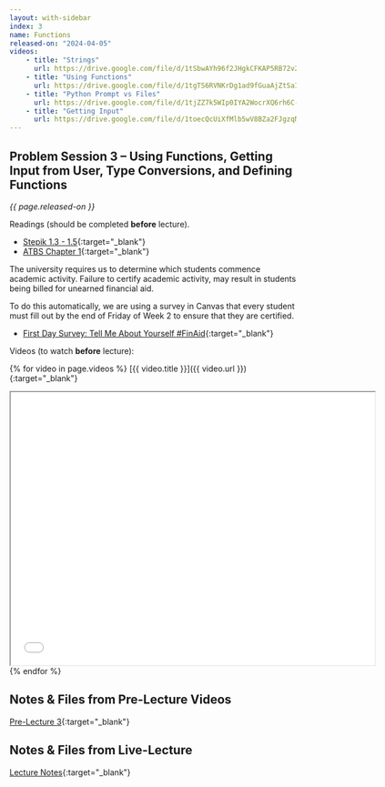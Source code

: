 ```yaml
---
layout: with-sidebar
index: 3
name: Functions
released-on: "2024-04-05"
videos:
    - title: "Strings"
      url: https://drive.google.com/file/d/1tSbwAYh96f2JHgkCFKAP5RB72v2rGr7p
    - title: "Using Functions"
      url: https://drive.google.com/file/d/1tgTS6RVNKrDg1ad9fGuaAjZtSaIiSBIA
    - title: "Python Prompt vs Files"
      url: https://drive.google.com/file/d/1tjZZ7k5WIp0IYA2WocrXQ6rh6C-jhRcf
    - title: "Getting Input"
      url: https://drive.google.com/file/d/1toecQcUiXfMlb5wV8BZa2FJgzqNi8ZZy
---
```


## Problem Session 3 – Using Functions, Getting Input from User, Type Conversions, and Defining Functions

_{{ page.released-on }}_

Readings (should be completed **before** lecture). 
- [Stepik 1.3 - 1.5](https://stepik.org/lesson/567165/step/1?unit=561438){:target="_blank"}
- [ATBS Chapter 1](https://automatetheboringstuff.com/2e/chapter1/){:target="_blank"}

The university requires us to determine which students commence academic activity. Failure to certify academic activity, may result in students being billed for unearned financial aid.

To do this automatically, we are using a survey in Canvas that every student must fill out by the end of Friday of Week 2 to ensure that they are certified.
- [First Day Survey: Tell Me About Yourself #FinAid](https://canvas.ucsd.edu/courses/54799/quizzes/170078){:target="_blank"}

Videos (to watch **before** lecture):

{% for video in page.videos %}
[{{ video.title }}]({{ video.url }}){:target="_blank"}

<iframe src="{{ video.url }}/preview" width="640" height="480" allow="autoplay"></iframe>
{% endfor %}

## Notes & Files from Pre-Lecture Videos

[Pre-Lecture 3](https://github.com/ucsd-cse8a-sp24/ucsd-cse8a-sp24.github.io/tree/main/_pre-lectures/lecture-03){:target="_blank"}

## Notes & Files from Live-Lecture

[Lecture Notes](https://drive.google.com/drive/folders/13yVCcRiJGDbophrU16ZUZ_29p49J6rdD?usp=sharing){:target="_blank"}
